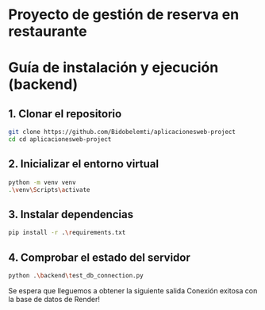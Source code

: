 # Proyecto de gestión de reserva en restaurante

# Guía de instalación y ejecución (backend)

## 1.  Clonar el repositorio

```bash
git clone https://github.com/Bidobelemti/aplicacionesweb-project
cd cd aplicacionesweb-project

```
## 2. Inicializar el entorno virtual

```bash
python -m venv venv
.\venv\Scripts\activate

```

## 3. Instalar dependencias 

```bash
pip install -r .\requirements.txt

```

## 4. Comprobar el estado del servidor

```bash
python .\backend\test_db_connection.py

```

Se espera que lleguemos a obtener la siguiente salida
Conexión exitosa con la base de datos de Render!
